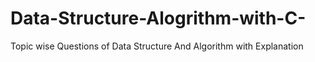 # Data-Structure-Alogrithm-with-C-
Topic wise Questions of Data Structure And Algorithm with Explanation 
